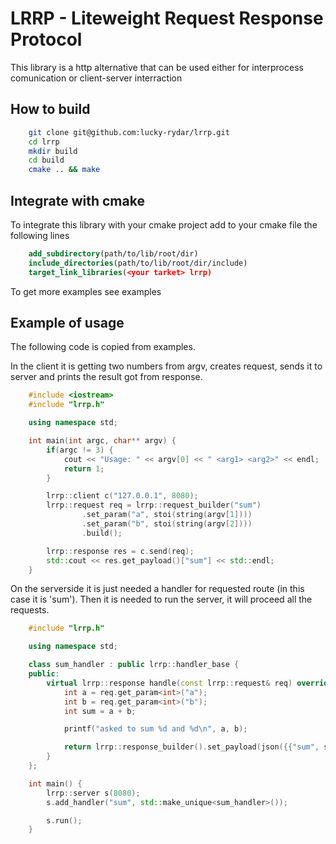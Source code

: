# LRRP - Liteweight Request Response Protocol

This library is a http alternative that can be used either for interprocess comunication or client-server interraction

## How to build

```bash
    git clone git@github.com:lucky-rydar/lrrp.git
    cd lrrp
    mkdir build
    cd build
    cmake .. && make
```

## Integrate with cmake

To integrate this library with your cmake project add to your cmake file the following lines 

```cmake
    add_subdirectory(path/to/lib/root/dir)
    include_directories(path/to/lib/root/dir/include)
    target_link_libraries(<your tarket> lrrp)
```

To get more examples see examples

## Example of usage

The following code is copied from examples.

In the client it is getting two numbers from argv, creates request, sends it to server and prints the result got from response.
```c++
    #include <iostream>
    #include "lrrp.h"

    using namespace std;

    int main(int argc, char** argv) {
        if(argc != 3) {
            cout << "Usage: " << argv[0] << " <arg1> <arg2>" << endl;
            return 1;
        }

        lrrp::client c("127.0.0.1", 8080);
        lrrp::request req = lrrp::request_builder("sum")
                .set_param("a", stoi(string(argv[1])))
                .set_param("b", stoi(string(argv[2])))
                .build();

        lrrp::response res = c.send(req);
        std::cout << res.get_payload()["sum"] << std::endl;
    }

```

On the serverside it is just needed a handler for requested route (in this case it is 'sum'). Then it is needed to run the server, it will proceed all the requests.

```c++
    #include "lrrp.h"

    using namespace std;

    class sum_handler : public lrrp::handler_base {
    public:
        virtual lrrp::response handle(const lrrp::request& req) override {
            int a = req.get_param<int>("a");
            int b = req.get_param<int>("b");
            int sum = a + b;

            printf("asked to sum %d and %d\n", a, b);

            return lrrp::response_builder().set_payload(json({{"sum", sum}})).build();
        }
    };

    int main() {
        lrrp::server s(8080);
        s.add_handler("sum", std::make_unique<sum_handler>());

        s.run();
    }

```

